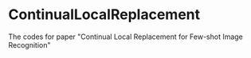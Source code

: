 # ContinualLocalReplacement
The codes for paper "Continual Local Replacement for Few-shot Image Recognition"
